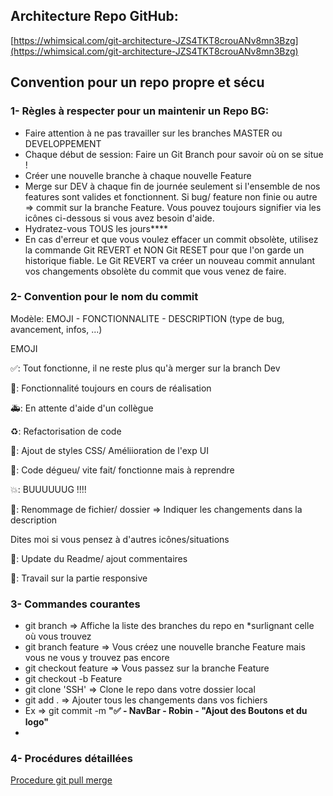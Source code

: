 ## Architecture Repo GitHub:

[https://whimsical.com/git-architecture-JZS4TKT8crouANv8mn3Bzg](https://whimsical.com/git-architecture-JZS4TKT8crouANv8mn3Bzg)

## Convention pour un repo propre et sécu

### 1- Règles à respecter pour un maintenir un Repo BG:

- Faire attention à ne pas travailler sur les branches MASTER ou DEVELOPPEMENT
- Chaque début de session: Faire un Git Branch pour savoir où on se situe !
- Créer une nouvelle branche à chaque nouvelle Feature
- Merge sur DEV à chaque fin de journée seulement si l'ensemble de nos features sont valides et fonctionnent. Si bug/ feature non finie ou autre ⇒ commit sur la branche Feature. Vous pouvez toujours signifier via les icônes ci-dessous si vous avez besoin d'aide.
- Hydratez-vous TOUS les jours****
- En cas d'erreur et que vous voulez effacer un commit obsolète, utilisez la commande Git REVERT et NON Git RESET pour que l'on garde un historique fiable. Le Git REVERT va créer un nouveau commit annulant vos changements obsolète du commit que vous venez de faire.

### 2- Convention pour le nom du commit

Modèle:  EMOJI - FONCTIONNALITE - DESCRIPTION (type de bug, avancement, infos, ...)

EMOJI

✅: Tout fonctionne, il ne reste plus qu'à merger sur la branch Dev

🚧: Fonctionnalité toujours en cours de réalisation

🚑️: En attente d'aide d'un collègue

♻️: Refactorisation de code

💄: Ajout de styles CSS/ Améliioration de l'exp UI

💩: Code dégueu/ vite fait/ fonctionne mais à reprendre

💥: BUUUUUUG !!!!

🚚: Renommage de fichier/ dossier ⇒ Indiquer les changements dans la description

Dites moi si vous pensez à d'autres icônes/situations

💬: Update du Readme/ ajout commentaires

📱: Travail sur la partie responsive

### 3- Commandes courantes

- git branch ⇒ Affiche la liste des branches du repo en *surlignant celle où vous trouvez
- git branch feature ⇒ Vous créez une nouvelle branche Feature mais vous ne vous y trouvez pas encore
- git checkout feature ⇒ Vous passez sur la branche Feature
- git checkout -b Feature
- git clone 'SSH' ⇒ Clone le repo dans votre dossier local
- git add . ⇒ Ajouter tous les changements dans vos fichiers
- Ex ⇒  git commit -m **"✅ - NavBar - Robin - "Ajout des Boutons et du logo"**
- 

### 4- Procédures détaillées

[Procedure git pull merge](https://www.notion.so/Procedure-git-pull-merge-26448aac92364359b2684a3ef1d56b1c)
